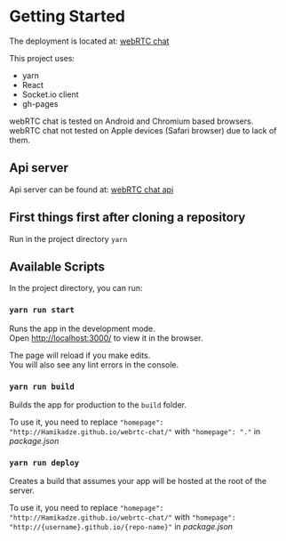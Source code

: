 # Getting Started

The deployment is located at: [webRTC chat](https://hamikadze.github.io/webrtc-chat/)

This project uses:
* yarn
* React
* Socket.io client
* gh-pages

webRTC chat is tested on Android and Chromium based browsers.\
webRTC chat not tested on Apple devices (Safari browser) due to lack of them.

## Api server

Api server can be found at: [webRTC chat api](https://github.com/Hamikadze/webrtc-chat-api)

## First things first after cloning a repository

Run in the project directory `yarn`

## Available Scripts

In the project directory, you can run:

### `yarn run start`

Runs the app in the development mode.\
Open [http://localhost:3000/](http://localhost:3000/) to view it in the browser.

The page will reload if you make edits.\
You will also see any lint errors in the console.

### `yarn run build`

Builds the app for production to the `build` folder.

To use it, you need to replace
`"homepage": "http://Hamikadze.github.io/webrtc-chat/"` with
`"homepage": "."` in *package.json*

### `yarn run deploy`

Creates a build that assumes your app will be hosted at the root of the server.

To use it, you need to replace
`"homepage": "http://Hamikadze.github.io/webrtc-chat/"` with
`"homepage": "http://{username}.github.io/{repo-name}"` in *package.json*